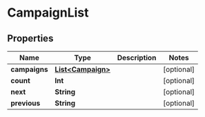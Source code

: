 
# CampaignList

## Properties
Name | Type | Description | Notes
------------ | ------------- | ------------- | -------------
**campaigns** | [**List&lt;Campaign&gt;**](Campaign.md) |  |  [optional]
**count** | **Int** |  |  [optional]
**next** | **String** |  |  [optional]
**previous** | **String** |  |  [optional]



